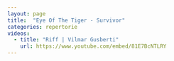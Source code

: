 ```yaml
---
layout: page
title:  "Eye Of The Tiger - Survivor"
categories: repertorie
videos:
  - title: "Riff | Vilmar Gusberti"
    url: https://www.youtube.com/embed/81E7BcNTLRY
---
```

